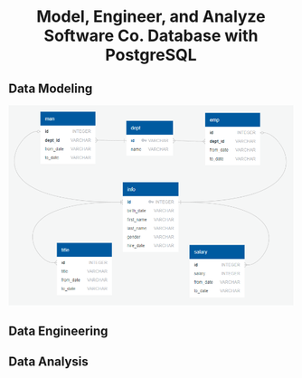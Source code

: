 # <p align="center"> Model, Engineer, and Analyze Software Co. Database with PostgreSQL</p>


## Data Modeling
![entity-relationship-diagram](entity-relationship-diagram.png)

## Data Engineering


## Data Analysis
